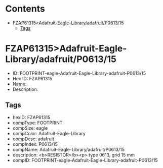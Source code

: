 



Contents
========

* [FZAP61315>Adafruit-Eagle-Library/adafruit/P0613/15](#fzap61315adafruit-eagle-libraryadafruitp061315)
	* [Tags](#tags)

# FZAP61315>Adafruit-Eagle-Library/adafruit/P0613/15

- ID: FOOTPRINT-eagle-Adafruit-Eagle-Library-adafruit-P0613/15
- Hex ID: FZAP61315
- Name: 
- Description: 

## Tags

- hexID: FZAP61315
- oompType: FOOTPRINT
- oompSize: eagle
- oompColor: Adafruit-Eagle-Library
- oompDesc: adafruit
- oompIndex: P0613/15
- oompName: Adafruit-Eagle-Library/adafruit/P0613/15
- description: &lt;b&gt;RESISTOR&lt;/b&gt;&lt;p&gt;
type 0613, grid 15 mm
- oompID: FOOTPRINT-eagle-Adafruit-Eagle-Library-adafruit-P0613/15
